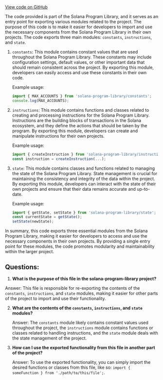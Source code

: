 [View code on GitHub](https://github.com/solana-labs/solana-program-library/token-lending/js/src/index.ts)

The code provided is part of the Solana Program Library, and it serves as an entry point for exporting various modules related to the project. The purpose of this code is to make it easier for developers to import and use the necessary components from the Solana Program Library in their own projects. The code exports three main modules: `constants`, `instructions`, and `state`.

1. `constants`: This module contains constant values that are used throughout the Solana Program Library. These constants may include configuration settings, default values, or other important data that should remain consistent across the project. By exporting this module, developers can easily access and use these constants in their own code.

   Example usage:
   ```javascript
   import { MAX_ACCOUNTS } from 'solana-program-library/constants';
   console.log(MAX_ACCOUNTS);
   ```

2. `instructions`: This module contains functions and classes related to creating and processing instructions for the Solana Program Library. Instructions are the building blocks of transactions in the Solana ecosystem, and they define the actions that should be taken by the program. By exporting this module, developers can create and manipulate instructions for their own projects.

   Example usage:
   ```javascript
   import { createInstruction } from 'solana-program-library/instructions';
   const instruction = createInstruction(...);
   ```

3. `state`: This module contains classes and functions related to managing the state of the Solana Program Library. State management is crucial for maintaining the consistency and integrity of the data within the project. By exporting this module, developers can interact with the state of their own projects and ensure that their data remains accurate and up-to-date.

   Example usage:
   ```javascript
   import { getState, setState } from 'solana-program-library/state';
   const currentState = getState();
   setState(newState);
   ```

In summary, this code exports three essential modules from the Solana Program Library, making it easier for developers to access and use the necessary components in their own projects. By providing a single entry point for these modules, the code promotes modularity and maintainability within the larger project.
## Questions: 
 1. **What is the purpose of this file in the solana-program-library project?**

   Answer: This file is responsible for re-exporting the contents of the `constants`, `instructions`, and `state` modules, making it easier for other parts of the project to import and use their functionality.

2. **What are the contents of the `constants`, `instructions`, and `state` modules?**

   Answer: The `constants` module likely contains constant values used throughout the project, the `instructions` module contains functions or classes related to handling instructions, and the `state` module deals with the state management of the project.

3. **How can I use the exported functionality from this file in another part of the project?**

   Answer: To use the exported functionality, you can simply import the desired functions or classes from this file, like so: `import { someFunction } from './path/to/this/file';`.